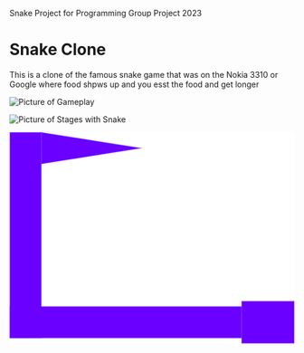 Snake Project for Programming Group Project 2023

# Snake Clone

This is a clone of the famous snake game that was on the Nokia 3310 or Google where food shpws up and you esst the food and get longer

![Picture of Gameplay]()

![Picture of Stages with Snake]()

![Picture of Snake](https://github.com/LemScoot/Group-Project-for-Programming-2023/blob/main/Snake%20Clone/Images%20for%20Snake%20Clone/snake.png)
